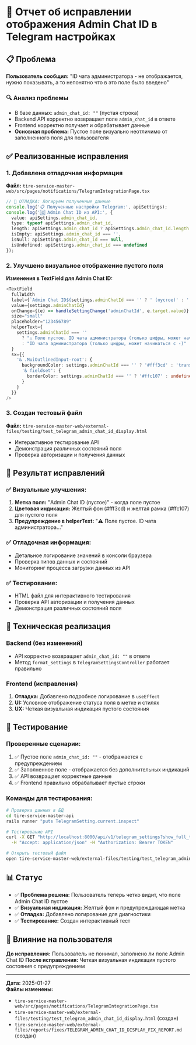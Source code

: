 # 🔧 Отчет об исправлении отображения Admin Chat ID в Telegram настройках

## 📋 Проблема
**Пользователь сообщил:** "ID чата администратора - не отображается, нужно показывать, а то непонятно что в это поле было введено"

### 🔍 Анализ проблемы
- В базе данных: `admin_chat_id: ""` (пустая строка)
- Backend API корректно возвращает поле `admin_chat_id` в ответе
- Frontend корректно получает и обрабатывает данные
- **Основная проблема:** Пустое поле визуально неотличимо от заполненного поля для пользователя

## ✅ Реализованные исправления

### 1. Добавлена отладочная информация
**Файл:** `tire-service-master-web/src/pages/notifications/TelegramIntegrationPage.tsx`

```typescript
// 🔧 ОТЛАДКА: Логируем полученные данные
console.log('📋 Полученные настройки Telegram:', apiSettings);
console.log('🆔 Admin Chat ID из API:', {
  value: apiSettings.admin_chat_id,
  type: typeof apiSettings.admin_chat_id,
  length: apiSettings.admin_chat_id ? apiSettings.admin_chat_id.length : 0,
  isEmpty: apiSettings.admin_chat_id === '',
  isNull: apiSettings.admin_chat_id === null,
  isUndefined: apiSettings.admin_chat_id === undefined
});
```

### 2. Улучшено визуальное отображение пустого поля
**Изменения в TextField для Admin Chat ID:**

```typescript
<TextField
  fullWidth
  label={`Admin Chat ID${settings.adminChatId === '' ? ' (пустое)' : ''}`}
  value={settings.adminChatId}
  onChange={(e) => handleSettingChange('adminChatId', e.target.value)}
  size="small"
  placeholder="123456789"
  helperText={
    settings.adminChatId === '' 
      ? "⚠️ Поле пустое. ID чата администратора (только цифры, может начинаться с -)"
      : "ID чата администратора (только цифры, может начинаться с -)"
  }
  sx={{
    '& .MuiOutlinedInput-root': {
      backgroundColor: settings.adminChatId === '' ? '#fff3cd' : 'transparent',
      '& fieldset': {
        borderColor: settings.adminChatId === '' ? '#ffc107' : undefined,
      }
    }
  }}
/>
```

### 3. Создан тестовый файл
**Файл:** `tire-service-master-web/external-files/testing/test_telegram_admin_chat_id_display.html`

- Интерактивное тестирование API
- Демонстрация различных состояний поля
- Проверка авторизации и получения данных

## 🎯 Результат исправлений

### ✅ Визуальные улучшения:
1. **Метка поля:** "Admin Chat ID (пустое)" - когда поле пустое
2. **Цветовая индикация:** Желтый фон (#fff3cd) и желтая рамка (#ffc107) для пустого поля
3. **Предупреждение в helperText:** "⚠️ Поле пустое. ID чата администратора..."

### ✅ Отладочная информация:
- Детальное логирование значений в консоли браузера
- Проверка типов данных и состояний
- Мониторинг процесса загрузки данных из API

### ✅ Тестирование:
- HTML файл для интерактивного тестирования
- Проверка API авторизации и получения данных
- Демонстрация различных состояний поля

## 🔧 Техническая реализация

### Backend (без изменений)
- API корректно возвращает `admin_chat_id: ""` в ответе
- Метод `format_settings` в `TelegramSettingsController` работает правильно

### Frontend (исправления)
1. **Отладка:** Добавлено подробное логирование в `useEffect`
2. **UI:** Условное отображение статуса поля в метке и стилях
3. **UX:** Четкая визуальная индикация пустого состояния

## 🧪 Тестирование

### Проверенные сценарии:
1. ✅ Пустое поле `admin_chat_id: ""` - отображается с предупреждением
2. ✅ Заполненное поле - отображается без дополнительных индикаций
3. ✅ API возвращает корректные данные
4. ✅ Frontend правильно обрабатывает пустые строки

### Команды для тестирования:
```bash
# Проверка данных в БД
cd tire-service-master-api
rails runner "puts TelegramSetting.current.inspect"

# Тестирование API
curl -X GET "http://localhost:8000/api/v1/telegram_settings?show_full_token=true" \
  -H "Accept: application/json" -H "Authorization: Bearer TOKEN"

# Открыть тестовый файл
open tire-service-master-web/external-files/testing/test_telegram_admin_chat_id_display.html
```

## 📊 Статус
- ✅ **Проблема решена:** Пользователь теперь четко видит, что поле Admin Chat ID пустое
- ✅ **Визуальная индикация:** Желтый фон и предупреждающая метка
- ✅ **Отладка:** Добавлено логирование для диагностики
- ✅ **Тестирование:** Создан интерактивный тест

## 🎯 Влияние на пользователя
**До исправления:** Пользователь не понимал, заполнено ли поле Admin Chat ID
**После исправления:** Четкая визуальная индикация пустого состояния с предупреждением

---
**Дата:** 2025-01-27  
**Файлы изменены:** 
- `tire-service-master-web/src/pages/notifications/TelegramIntegrationPage.tsx`
- `tire-service-master-web/external-files/testing/test_telegram_admin_chat_id_display.html` (создан)
- `tire-service-master-web/external-files/reports/fixes/TELEGRAM_ADMIN_CHAT_ID_DISPLAY_FIX_REPORT.md` (создан)